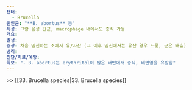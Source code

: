 ```yaml
---
챕터:
  - Brucella
원인균: "**B. abortus** 등"
특성: 그람 음성 간균, macrophage 내에서도 증식 가능
개요: 
발생: 
증상: 처음 임신하는 소에서 유/사산 (그 이후 임신에서는 유산 경우 드묾, 균은 배출)
병리: 
진단/치료/예방: 
족보: "- B. abortus는 erythritol이 많은 태반에서 증식, 태반염을 유발함"
---
```

\>> [[33. Brucella species|33. Brucella species]]